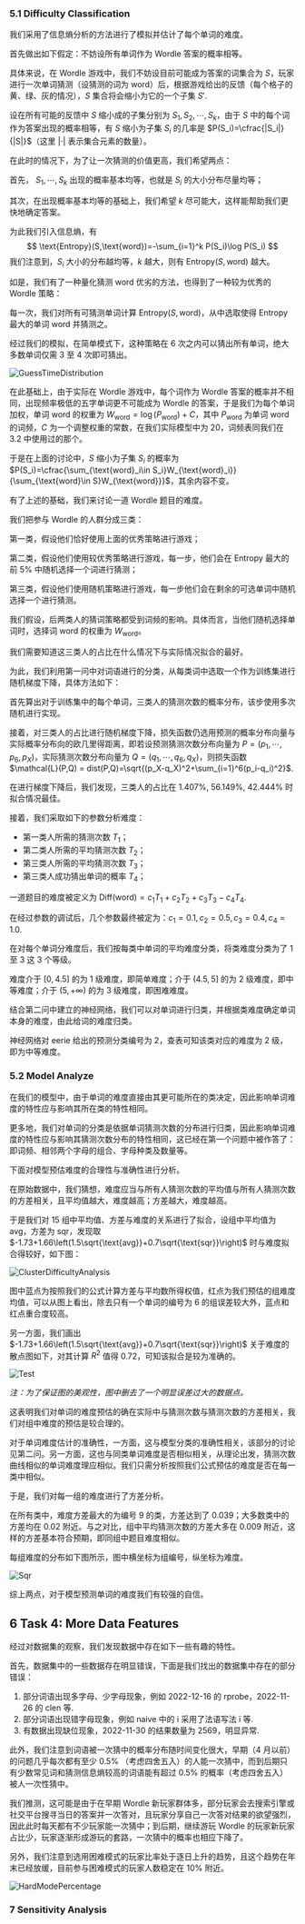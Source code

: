 ### 5.1 Difficulty Classification

我们采用了信息熵分析的方法进行了模拟并估计了每个单词的难度。



首先做出如下假定：不妨设所有单词作为 Wordle 答案的概率相等。

具体来说，在 Wordle 游戏中，我们不妨设目前可能成为答案的词集合为 $S$，玩家进行一次单词猜测（设猜测的词为 $\text{word}$）后，根据游戏给出的反馈（每个格子的黄、绿、灰的情况），$S$ 集合将会缩小为它的一个子集 $S'$.

设在所有可能的反馈中 $S$ 缩小成的子集分别为 $S_1,S_2,\cdots,S_k$，由于 $S$ 中的每个词作为答案出现的概率相等，有 $S$ 缩小为子集 $S_i$ 的几率是 $P(S_i)=\cfrac{|S_i|}{|S|}$（这里 $|\cdot|$ 表示集合元素的数量）。

在此时的情况下，为了让一次猜测的价值更高，我们希望两点：

首先， $S_1,\cdots,S_k$ 出现的概率基本均等，也就是 $S_i$ 的大小分布尽量均等；

其次，在出现概率基本均等的基础上，我们希望 $k$ 尽可能大，这样能帮助我们更快地确定答案。

为此我们引入信息熵，有
$$
\text{Entropy}(S,\text{word})=-\sum_{i=1}^k P(S_i)\log P(S_i)
$$
我们注意到，$S_i$ 大小的分布越均等，$k$ 越大，则有 $\text{Entropy}(S,\text{word})$ 越大。

如是，我们有了一种量化猜测 $\text{word}$ 优劣的方法，也得到了一种较为优秀的 Wordle 策略：

每一次，我们对所有可猜测单词计算 $\text{Entropy}(S,\text{word})$，从中选取使得 $\text{Entropy}$ 最大的单词 $\text{word}$ 并猜测之。

经过我们的模拟，在简单模式下，这种策略在 $6$ 次之内可以猜出所有单词，绝大多数单词仅需 $3$ 至 $4$ 次即可猜出。

![GuessTimeDistribution](C:\Users\35721\Desktop\2023-2\美赛\GuessTimeDistribution.png)



在此基础上，由于实际在 Wordle 游戏中，每个词作为 Wordle 答案的概率并不相同，出现频率极低的五字单词更不可能成为 Wordle 的答案，于是我们为每个单词加权，单词 $\text{word}$ 的权重为 $W_{\text{word}}=\log(P_{\text{word}})+C$，其中 $P_{\text{word}}$ 为单词 $\text{word}$ 的词频，$C$ 为一个调整权重的常数，在我们实际模型中为 $20$，词频表同我们在 3.2 中使用过的那个。

于是在上面的讨论中，$S$ 缩小为子集 $S_i$ 的概率为 $P(S_i)=\cfrac{\sum_{\text{word}_i\in S_i}W_{\text{word}_i}}{\sum_{\text{word}\in S}W_{\text{word}}}$，其余内容不变。



有了上述的基础，我们来讨论一道 Wordle 题目的难度。

我们把参与 Wordle 的人群分成三类：

第一类，假设他们恰好使用上面的优秀策略进行游戏；

第二类，假设他们使用较优秀策略进行游戏，每一步，他们会在 $\text{Entropy}$ 最大的前 $5\%$ 中随机选择一个词进行猜测；

第三类，假设他们使用随机策略进行游戏，每一步他们会在剩余的可选单词中随机选择一个进行猜测。

我们假设，后两类人的猜词策略都受到词频的影响。具体而言，当他们随机选择单词时，选择词 $\text{word}$ 的权重为 $W_{\text{word}}$。

我们需要知道这三类人的占比在什么情况下与实际情况拟合的最好。

为此，我们利用第一问中对词语进行的分类，从每类词中选取一个作为训练集进行随机梯度下降，具体方法如下：

首先算出对于训练集中的每个单词，三类人的猜测次数的概率分布，该步使用多次随机进行实现。

接着，对三类人的占比进行随机梯度下降，损失函数仍选用预测的概率分布向量与实际概率分布向的欧几里得距离，即若设预测猜测次数分布向量为 $P=(p_1,\cdots,p_6,p_X)$，实际猜测次数分布向量为 $Q=(q_1,\cdots,q_6,q_X)$，则损失函数 $\mathcal{L}(P,Q) = dist(P,Q)=\sqrt{(p_X-q_X)^2+\sum_{i=1}^6(p_i-q_i)^2}$.

在进行梯度下降后，我们发现，三类人的占比在 $1.407\%$, $56.149\%$, $42.444\%$ 时拟合情况最佳。

接着，我们采取如下的参数分析难度：

- 第一类人所需的猜测次数 $T_1$；
- 第二类人所需的平均猜测次数 $T_2$；
- 第三类人所需的平均猜测次数 $T_3$；
- 第三类人成功猜出单词的概率 $T_4$；

一道题目的难度被定义为 $\text{Diff}(\text{word})=c_1T_1+c_2T_2+c_3T_3-c_4T_4$.

在经过参数的调试后，几个参数最终被定为：$c_1=0.1, c_2=0.5, c_3=0.4, c_4=1.0$.

在对每个单词分难度后，我们按每类中单词的平均难度分类，将类难度分类为了 $1$ 至 $3$ 这 $3$ 个等级。

难度介于 $[0,4.5]$ 的为 $1$ 级难度，即简单难度；介于 $(4.5,5]$ 的为 $2$ 级难度，即中等难度；介于 $(5,+\infty)$ 的为 $3$ 级难度，即困难难度。

结合第二问中建立的神经网络，我们可以对单词进行归类，并根据类难度确定单词本身的难度，由此给词的难度归类。



神经网络对 $\text{eerie}$ 给出的预测分类编号为 $2$，查表可知该类对应的难度为 $2$ 级，即为中等难度。

### 5.2 Model Analyze

在我们的模型中，由于单词的难度直接由其更可能所在的类决定，因此影响单词难度的特性应与影响其所在类的特性相同。

更多地，我们对单词的分类是依据单词猜测次数的分布进行归类，因此影响单词难度的特性应与影响其猜测次数分布的特性相同，这已经在第一个问题中被作答了：即词频、相邻两个字母的组合、字母种类及数量等。



下面对模型预估难度的合理性与准确性进行分析。

在原始数据中，我们猜想，难度应当与所有人猜测次数的平均值与所有人猜测次数的方差相关，且平均值越大，难度越高；方差越大，难度越高。

于是我们对 $15$ 组中平均值、方差与难度的关系进行了拟合，设组中平均值为 $\text{avg}$，方差为 $\text{sqr}$，发现取 $-1.73+1.66\left(1.5\sqrt{\text{avg}}+0.7\sqrt{\text{sqr}}\right)$ 时与难度拟合得较好，如下图：

![ClusterDifficultyAnalysis](C:\Users\35721\Desktop\2023-2\美赛\ClusterDifficultyAnalysis.png)

图中蓝点为按照我们的公式计算方差与平均数所得权值，红点为我们预估的组难度均值，可以从图上看出，除去只有一个单词的编号为 $6$ 的组误差较大外，蓝点和红点重合度较高。

另一方面，我们画出 $-1.73+1.66\left(1.5\sqrt{\text{avg}}+0.7\sqrt{\text{sqr}}\right)$ 关于难度的散点图如下，对其计算 $R^2$ 值得 $0.72$，可知该拟合是较为准确的。

![Test](C:\Users\35721\Desktop\2023-2\美赛\Test.png)

*注：为了保证图的美观性，图中删去了一个明显误差过大的数据点。*

这表明我们对单词的难度预估的确在实际中与猜测次数与猜测次数的方差相关，我们对组中难度的预估是较合理的。



对于单词难度估计的准确性，一方面，这与模型分类的准确性相关，该部分的讨论见第二问。另一方面，这也与同类单词难度是否相似相关，从理论出发，猜测次数曲线相似的单词难度理应相似。我们只需分析按照我们公式预估的难度是否在每一类中相似。

于是，我们对每一组的难度进行了方差分析。

在所有类中，难度方差最大的为编号 $9$ 的类，方差达到了 $0.039$；大多数类中的方差均在 $0.02$ 附近。与之对比，组中平均猜测次数的方差大多在 $0.009$ 附近，这样的方差基本符合预期，即同组中题目难度相似。

每组难度的分布如下图所示，图中横坐标为组编号，纵坐标为难度。

![Sqr](C:\Users\35721\Desktop\2023-2\美赛\Sqr.png)

综上两点，对于模型预测单词的难度我们有较强的自信。



## 6 Task 4: More Data Features

经过对数据集的观察，我们发现数据中存在如下一些有趣的特性。

首先，数据集中的一些数据存在明显错误，下面是我们找出的数据集中存在的部分错误：

1. 部分词语出现多字母、少字母现象，例如 2022-12-16 的 $\text{rprobe}$，2022-11-26 的 $\text{clen}$ 等.
2. 部分词语出现错字母现象，例如 $\text{naive}$ 中的 $\text{i}$ 采用了法语写法 ï 等. 
3. 有数据出现缺位现象，2022-11-30 的结果数量为 $2569$，明显异常.

此外，我们注意到词语被一次猜中的概率分布随时间变化很大，早期（4 月以前）的问题几乎每次都有至少 $0.5\%$ （考虑四舍五入）的人能一次猜中，而到后期只有少数常见词和猜测信息熵较高的词语能有超过 $0.5\%$ 的概率（考虑四舍五入）被人一次性猜中。

我们推测，这可能是由于在早期 Wordle 新玩家群体多，部分玩家会去搜索引擎或社交平台搜寻当日的答案并一次答对，且玩家分享自己一次答对结果的欲望强烈，因此此时每天都有不少玩家能一次猜中；到后期，继续游玩 Wordle 的玩家新玩家占比少，玩家逐渐形成游玩的套路，一次猜中的概率也相应下降了。

另外，我们注意到选用困难模式的玩家比率处于逐日上升的趋势，且这个趋势在年末已经放缓，目前参与困难模式的玩家人数稳定在 $10\%$ 附近。

![HardModePercentage](C:\Users\35721\Desktop\2023-2\美赛\HardModePercentage.png)

### 7 Sensitivity Analysis

